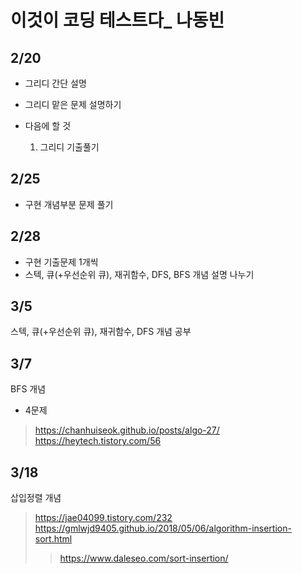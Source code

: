 # 이것이 코딩 테스트다_ 나동빈

## 2/20
* 그리디 간단 설명
* 그리디 맡은 문제 설명하기 
  
* 다음에 할 것
   1. 그리디 기출풀기

## 2/25
* 구현 개념부분 문제 풀기 

## 2/28
* 구현 기출문제 1개씩 
* 스텍, 큐(+우선순위 큐), 재귀함수, DFS, BFS 개념 설명 나누기 

## 3/5
스텍, 큐(+우선순위 큐), 재귀함수, DFS 개념 공부 


## 3/7 
BFS 개념 
+ 4문제
> https://chanhuiseok.github.io/posts/algo-27/
> https://heytech.tistory.com/56


## 3/18
삽입정렬 개념 
> https://jae04099.tistory.com/232
> https://gmlwjd9405.github.io/2018/05/06/algorithm-insertion-sort.html
> > https://www.daleseo.com/sort-insertion/